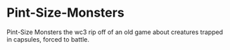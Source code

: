 # Pint-Size-Monsters
Pint-Size Monsters the wc3 rip off of an old game about creatures trapped in capsules, forced to battle.
